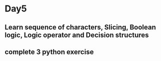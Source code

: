 # Day5
## Learn sequence of characters, Slicing, Boolean logic, Logic operator and Decision structures
## complete 3 python exercise